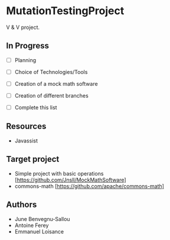# MutationTestingProject

V & V project.

## In Progress

- [ ] Planning
- [ ] Choice of Technologies/Tools
- [ ] Creation of a mock math software
- [ ] Creation of different branches
- [ ] Complete this list


## Resources
- Javassist

## Target project
- Simple project with basic operations [https://github.com/Jnsll/MockMathSoftware]
- commons-math [https://github.com/apache/commons-math]

## Authors
- June Benvegnu-Sallou
- Antoine Ferey
- Emmanuel Loisance
